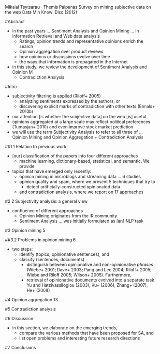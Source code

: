 Mikalai Tsytsarau · Themis Palpanas
Survey on mining subjective data on the web
Data Min Knowl Disc (2012)

#Abstract

* In the past years ... Sentiment Analysis and Opinion Mining ... in
  Information Retrieval and Web data analysis
  * Ratings, opinion trends and representative opinions enrich the search
  * Opinion aggregation over product reviews
  * how opinions or discussions evolve over time
  * the ways that information is propagated in the Internet
* In this study, we review the development of Sentiment Analysis and Opinion M
  + Contradiction Analysis

#Intro

* subjectivity filtering is applied (Riloff+ 2005)
  * analyzing sentiments expressed by the authors, or
  * discovering explicit marks of contradiction with other texts
    (Ennals+ 2010b)
* our attention [is whether the subjective data] on the web [is] useful
* opinions aggregated at a large scale may reflect political preferences
  (Tumasjan+ 2010) and even improve stock market prediction
* we will use the term Subjectivity Analysis to refer to all three of
  ... Opinion Mining and Opinion Aggregation + Contradiction Analysis

##1.1 Relation to previous work

* [our] classification of the papers into four different approaches
  * machine learning, dictionary-based, statistical, and semantic. We provide
* topics that have emerged only recently:
  * opinion mining in microblogs and streaming data ... 6 studies
  * opinion quality and spam, where we present 5 techniques that try to
    * detect artificially-constructed opinionated data
  * and contradiction analysis, where we report on 17 approaches

#2 2 Subjectivity analysis: a general view

* confluence of different approaches
  * Opinion Mining originates from the IR community
  * Sentiment Analysis ... was initially formulated as [an] NLP task

#3 Opinion mining 5

##3.2 Problems in opinion mining 6

* two steps:
  * identify (topics, opinionative sentences), and
  * classify (sentences, documents)
    * distinguish between opinionative and non-opinionative _phrases_
      (Wiebe+ 2001; Dave+ 2003; Pang and Lee 2004; Riloff+
      2005; Wiebe and Riloff 2005; Wilson+ 2005). Furthermore,
    * retrieval of opinionative documents evolved into a separate task
      Yu and Hatzivassiloglou (2003), Ku+ (2006), Zhang+ (2007),
      He+ (2008)

#4 Opinion aggregation 13

#5 Contradiction analysis

#6 Discussion

* In this section, we elaborate on the emerging trends,
  * compare the various methods that have been proposed for SA, and
  * list open problems and interesting future research directions

#7 Conclusions
